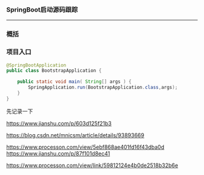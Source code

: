 
<h3>SpringBoot启动源码跟踪</h3>

----------------------------------------------

### 概括




### 项目入口

```java
@SpringBootApplication
public class BootstrapApplication {

    public static void main( String[] args ) {
        SpringApplication.run(BootstrapApplication.class,args);
    }
}
```

先记录一下

https://www.jianshu.com/p/603d125f21b3

https://blog.csdn.net/mnicsm/article/details/93893669

https://www.processon.com/view/5ebf868ae401fd16f43dba0d
https://www.jianshu.com/p/87f101d8ec41


https://www.processon.com/view/link/59812124e4b0de2518b32b6e


























